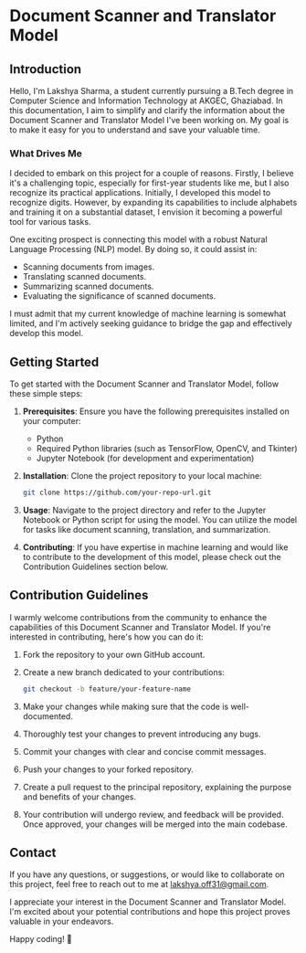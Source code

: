 # Document Scanner and Translator Model

## Introduction

Hello, I'm Lakshya Sharma, a student currently pursuing a B.Tech degree in Computer Science and Information Technology at AKGEC, Ghaziabad. In this documentation, I aim to simplify and clarify the information about the Document Scanner and Translator Model I've been working on. My goal is to make it easy for you to understand and save your valuable time.

### What Drives Me

I decided to embark on this project for a couple of reasons. Firstly, I believe it's a challenging topic, especially for first-year students like me, but I also recognize its practical applications. Initially, I developed this model to recognize digits. However, by expanding its capabilities to include alphabets and training it on a substantial dataset, I envision it becoming a powerful tool for various tasks.

One exciting prospect is connecting this model with a robust Natural Language Processing (NLP) model. By doing so, it could assist in:
- Scanning documents from images.
- Translating scanned documents.
- Summarizing scanned documents.
- Evaluating the significance of scanned documents.

I must admit that my current knowledge of machine learning is somewhat limited, and I'm actively seeking guidance to bridge the gap and effectively develop this model.

## Getting Started

To get started with the Document Scanner and Translator Model, follow these simple steps:

1. **Prerequisites**: Ensure you have the following prerequisites installed on your computer:
   - Python
   - Required Python libraries (such as TensorFlow, OpenCV, and Tkinter)
   - Jupyter Notebook (for development and experimentation)

2. **Installation**: Clone the project repository to your local machine:
   ```bash
   git clone https://github.com/your-repo-url.git
   ```

3. **Usage**: Navigate to the project directory and refer to the Jupyter Notebook or Python script for using the model. You can utilize the model for tasks like document scanning, translation, and summarization.

4. **Contributing**: If you have expertise in machine learning and would like to contribute to the development of this model, please check out the Contribution Guidelines section below.

## Contribution Guidelines

I warmly welcome contributions from the community to enhance the capabilities of this Document Scanner and Translator Model. If you're interested in contributing, here's how you can do it:

1. Fork the repository to your own GitHub account.

2. Create a new branch dedicated to your contributions:
   ```bash
   git checkout -b feature/your-feature-name
   ```

3. Make your changes while making sure that the code is well-documented.

4. Thoroughly test your changes to prevent introducing any bugs.

5. Commit your changes with clear and concise commit messages.

6. Push your changes to your forked repository.

7. Create a pull request to the principal repository, explaining the purpose and benefits of your changes.

8. Your contribution will undergo review, and feedback will be provided. Once approved, your changes will be merged into the main codebase.

## Contact

If you have any questions, or suggestions, or would like to collaborate on this project, feel free to reach out to me at [lakshya.off31@gmail.com](mailto:lakshya.off31@gmail.com).

I appreciate your interest in the Document Scanner and Translator Model. I'm excited about your potential contributions and hope this project proves valuable in your endeavors.

Happy coding! 🚀
